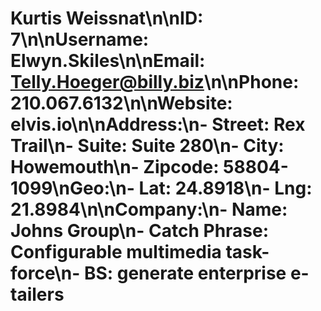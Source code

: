 # Kurtis Weissnat\n\n**ID:** 7\n\n**Username:** Elwyn.Skiles\n\n**Email:** Telly.Hoeger@billy.biz\n\n**Phone:** 210.067.6132\n\n**Website:** elvis.io\n\n**Address:**\n- Street: Rex Trail\n- Suite: Suite 280\n- City: Howemouth\n- Zipcode: 58804-1099\n**Geo:**\n- Lat: 24.8918\n- Lng: 21.8984\n\n**Company:**\n- Name: Johns Group\n- Catch Phrase: Configurable multimedia task-force\n- BS: generate enterprise e-tailers